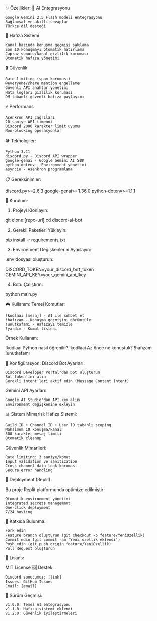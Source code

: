 ✨ Özellikler:
🧠 AI Entegrasyonu

    Google Gemini 2.5 Flash modeli entegrasyonu
    Bağlamsal ve akıllı cevaplar
    Türkçe dil desteği

💾 Hafıza Sistemi

    Kanal bazında konuşma geçmişi saklama
    Son 10 konuşmayı otomatik hatırlama
    Çapraz sunucu/kanal gizlilik koruması
    Otomatik hafıza yönetimi

🔒 Güvenlik

    Rate limiting (spam koruması)
    @everyone/@here mention engelleme
    Güvenli API anahtar yönetimi
    Hata logları gizlilik koruması
    DM tabanlı güvenli hafıza paylaşımı

⚡ Performans

    Asenkron API çağrıları
    20 saniye API timeout
    Discord 2000 karakter limit uyumu
    Non-blocking operasyonlar

🛠️ Teknolojiler:

    Python 3.11
    discord.py - Discord API wrapper
    google-genai - Google Gemini AI SDK
    python-dotenv - Environment yönetimi
    asyncio - Asenkron programlama

📋 Gereksinimler:

discord.py>=2.6.3
google-genai>=1.36.0
python-dotenv>=1.1.1

🚀 Kurulum:
1. Projeyi Klonlayın:

git clone [repo-url]
cd discord-ai-bot

2. Gerekli Paketleri Yükleyin:

pip install -r requirements.txt

3. Environment Değişkenlerini Ayarlayın:

.env dosyası oluşturun:

DISCORD_TOKEN=your_discord_bot_token
GEMINI_API_KEY=your_gemini_api_key

4. Botu Çalıştırın:

python main.py

🎮 Kullanım:
Temel Komutlar:

    !kodlaai [mesaj] - AI ile sohbet et
    !hafızam - Konuşma geçmişini görüntüle
    !unutkafamı - Hafızayı temizle
    !yardım - Komut listesi

Örnek Kullanım:

!kodlaai Python nasıl öğrenilir?
!kodlaai Az önce ne konuştuk?
!hafızam
!unutkafamı

🔧 Konfigürasyon:
Discord Bot Ayarları:

    Discord Developer Portal'dan bot oluşturun
    Bot token'ını alın
    Gerekli intent'leri aktif edin (Message Content Intent)

Gemini API Ayarları:

    Google AI Studio'dan API key alın
    Environment değişkenine ekleyin

📊 Sistem Mimarisi:
Hafıza Sistemi:

    Guild ID + Channel ID + User ID tabanlı scoping
    Maksimum 10 konuşma/kanal
    500 karakter mesaj limiti
    Otomatik cleanup

Güvenlik Mimarileri:

    Rate limiting: 3 saniye/komut
    Input validation ve sanitization
    Cross-channel data leak koruması
    Secure error handling

🚀 Deployment (Replit):

Bu proje Replit platformunda optimize edilmiştir:

    Otomatik environment yönetimi
    Integrated secrets management
    One-click deployment
    7/24 hosting

🤝 Katkıda Bulunma:

    Fork edin
    Feature branch oluşturun (git checkout -b feature/YeniOzellik)
    Commit edin (git commit -am 'Yeni özellik eklendi')
    Push edin (git push origin feature/YeniOzellik)
    Pull Request oluşturun

📄 Lisans:

MIT License
🆘 Destek:

    Discord sunucumuz: [link]
    Issues: GitHub Issues
    Email: [email]

🔄 Sürüm Geçmişi:

    v1.0.0: Temel AI entegrasyonu
    v1.1.0: Hafıza sistemi eklendi
    v1.2.0: Güvenlik iyileştirmeleri
